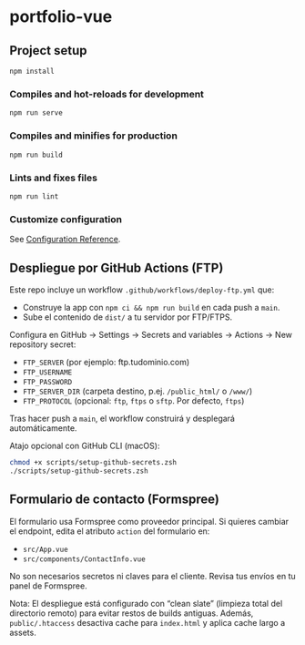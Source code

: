 # portfolio-vue

## Project setup
```
npm install
```

### Compiles and hot-reloads for development
```
npm run serve
```

### Compiles and minifies for production
```
npm run build
```

### Lints and fixes files
```
npm run lint
```

### Customize configuration
See [Configuration Reference](https://cli.vuejs.org/config/).

## Despliegue por GitHub Actions (FTP)

Este repo incluye un workflow `.github/workflows/deploy-ftp.yml` que:
- Construye la app con `npm ci && npm run build` en cada push a `main`.
- Sube el contenido de `dist/` a tu servidor por FTP/FTPS.

Configura en GitHub → Settings → Secrets and variables → Actions → New repository secret:

- `FTP_SERVER` (por ejemplo: ftp.tudominio.com)
- `FTP_USERNAME`
- `FTP_PASSWORD`
- `FTP_SERVER_DIR` (carpeta destino, p.ej. `/public_html/` o `/www/`)
- `FTP_PROTOCOL` (opcional: `ftp`, `ftps` o `sftp`. Por defecto, `ftps`)

Tras hacer push a `main`, el workflow construirá y desplegará automáticamente.

Atajo opcional con GitHub CLI (macOS):

```zsh
chmod +x scripts/setup-github-secrets.zsh
./scripts/setup-github-secrets.zsh
```

## Formulario de contacto (Formspree)

El formulario usa Formspree como proveedor principal. Si quieres cambiar el endpoint, edita el atributo `action` del formulario en:

- `src/App.vue`
- `src/components/ContactInfo.vue`

No son necesarios secretos ni claves para el cliente. Revisa tus envíos en tu panel de Formspree.

Nota: El despliegue está configurado con “clean slate” (limpieza total del directorio remoto) para evitar restos de builds antiguas. Además, `public/.htaccess` desactiva cache para `index.html` y aplica cache largo a assets.
